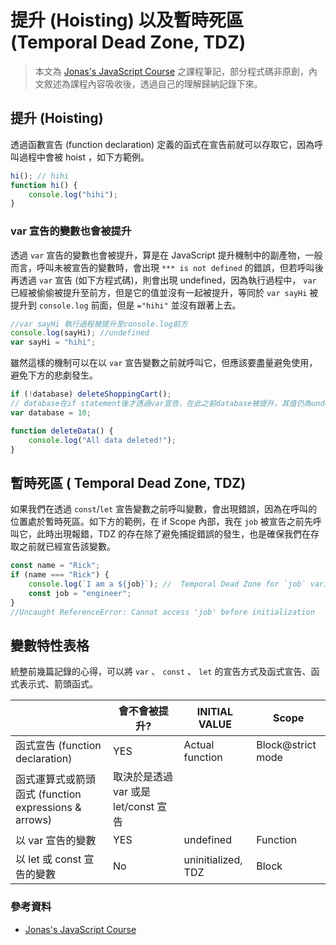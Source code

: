 # 提升 (Hoisting) 以及暫時死區 (Temporal Dead Zone, TDZ)

> 本文為 [Jonas's JavaScript Course](https://www.udemy.com/course/the-complete-javascript-course/) 之課程筆記，部分程式碼非原創，內文敘述為課程內容吸收後，透過自己的理解歸納記錄下來。

## 提升 (Hoisting)

 透過函數宣告 (function declaration) 定義的函式在宣告前就可以存取它，因為呼叫過程中會被 hoist ，如下方範例。

```js
hi(); // hihi
function hi() {
    console.log("hihi");
}
```

### var 宣告的變數也會被提升

 透過 `var` 宣告的變數也會被提升，算是在 JavaScript 提升機制中的副產物，一般而言，呼叫未被宣告的變數時，會出現 `*** is not defined` 的錯誤，但若呼叫後再透過 `var` 宣告 (如下方程式碼)，則會出現 undefined，因為執行過程中， `var` 已經被偷偷被提升至前方，但是它的值並沒有一起被提升，等同於 `var sayHi` 被提升到 `console.log` 前面，但是 `="hihi"` 並沒有跟著上去。

```js
//var sayHi 執行過程被提升至console.log前方 
console.log(sayHi); //undefined  
var sayHi = "hihi";
```

 雖然這樣的機制可以在以 `var` 宣告變數之前就呼叫它，但應該要盡量避免使用，避免下方的悲劇發生。

```js
if (!database) deleteShoppingCart();
// database在if statement後才透過var宣告，在此之前database被提升，其值仍為undefined。
var database = 10;

function deleteData() {
    console.log("All data deleted!");
}
```

## 暫時死區 ( Temporal Dead Zone, TDZ)

 如果我們在透過 `const`/`let` 宣告變數之前呼叫變數，會出現錯誤，因為在呼叫的位置處於暫時死區。如下方的範例，在 if Scope 內部，我在 `job` 被宣告之前先呼叫它，此時出現報錯，TDZ 的存在除了避免捕捉錯誤的發生，也是確保我們在存取之前就已經宣告該變數。

```js
const name = "Rick";
if (name === "Rick") {
    console.log(`I am a ${job}`); //  Temporal Dead Zone for `job` variable
    const job = "engineer";
}
//Uncaught ReferenceError: Cannot access 'job' before initialization
```

## 變數特性表格

 統整前幾篇記錄的心得，可以將 `var` 、 `const` 、 `let` 的宣告方式及函式宣告、函式表示式、箭頭函式。
 
|                                                  |會不會被提升?|     INITIAL VALUE  |Scope              |
|--------------------------------------------------|------------|---------------     |-------------------|
|函式宣告 (function declaration)                    |YES        |Actual function     |Block@strict mode  |
|函式運算式或箭頭函式 (function expressions & arrows) |            取決於是透過 var 或是 let/const 宣告           |
|以 var 宣告的變數                                    |YES         |undefined           |Function           |
|以 let 或 const 宣告的變數                           |No          |uninitialized, TDZ  |Block              |

### 參考資料

* [Jonas's JavaScript Course](https://www.udemy.com/course/the-complete-javascript-course/)
